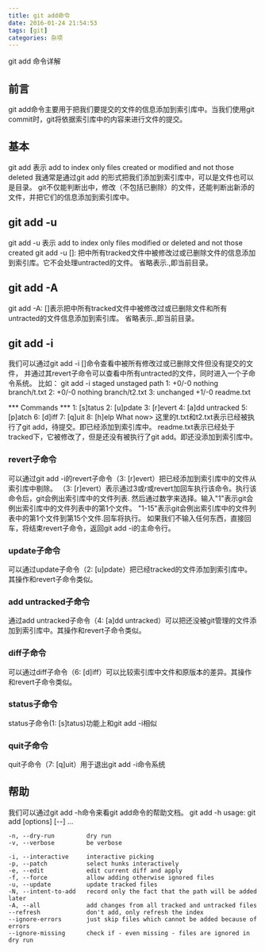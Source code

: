 ```yaml
---
title: git add命令
date: 2016-01-24 21:54:53
tags: [git]
categories: 杂项
---
```


git add 命令详解
## 前言
git add命令主要用于把我们要提交的文件的信息添加到索引库中。当我们使用git commit时，git将依据索引库中的内容来进行文件的提交。 
## 基本
git add <path>表示 add to index only files created or modified and not those deleted 
我通常是通过git add <path>的形式把我们<path>添加到索引库中，<path>可以是文件也可以是目录。
git不仅能判断出<path>中，修改（不包括已删除）的文件，还能判断出新添的文件，并把它们的信息添加到索引库中。
<!-- more -->
## git add -u
git add -u 表示 add to index only files modified or deleted and not those created 
git add -u [<path>]: 把<path>中所有tracked文件中被修改过或已删除文件的信息添加到索引库。它不会处理untracted的文件。
省略<path>表示.,即当前目录。

## git add -A
git add -A: [<path>]表示把<path>中所有tracked文件中被修改过或已删除文件和所有untracted的文件信息添加到索引库。
省略<path>表示.,即当前目录。
## git add -i
我们可以通过git add -i [<path>]命令查看<path>中被所有修改过或已删除文件但没有提交的文件，
并通过其revert子命令可以查看<path>中所有untracted的文件，同时进入一个子命令系统。
比如：
 git add -i
           staged     unstaged path
  1:        +0/-0      nothing branch/t.txt
  2:        +0/-0      nothing branch/t2.txt
  3:    unchanged        +1/-0 readme.txt

*** Commands ***
  1: [s]tatus     2: [u]pdate     3: [r]evert     4: [a]dd untracked
  5: [p]atch      6: [d]iff       7: [q]uit       8: [h]elp
What now>
这里的t.txt和t2.txt表示已经被执行了git add，待提交。即已经添加到索引库中。
readme.txt表示已经处于tracked下，它被修改了，但是还没有被执行了git add。即还没添加到索引库中。
### revert子命令
可以通过git add -i的revert子命令（3: [r]evert）把已经添加到索引库中的文件从索引库中剔除。
（3: [r]evert）表示通过3或r或revert加回车执行该命令。执行该命令后，git会例出索引库中的文件列表.
然后通过数字来选择。输入"1"表示git会例出索引库中的文件列表中的第1个文件。
"1-15"表示git会例出索引库中的文件列表中的第1个文件到第15个文件.回车将执行。
如果我们不输入任何东西，直接回车，将结束revert子命令，返回git add -i的主命令行。
### update子命令
可以通过update子命令（2: [u]pdate）把已经tracked的文件添加到索引库中。其操作和revert子命令类似。
### add untracked子命令
通过add untracked子命令（4: [a]dd untracked）可以把还没被git管理的文件添加到索引库中。其操作和revert子命令类似。
### diff子命令
可以通过diff子命令（6: [d]iff）可以比较索引库中文件和原版本的差异。其操作和revert子命令类似。
### status子命令
status子命令(1: [s]tatus)功能上和git add -i相似
### quit子命令
quit子命令（7: [q]uit）用于退出git add -i命令系统
## 帮助
我们可以通过git add -h命令来看git add命令的帮助文档。
 git add -h
usage: git add [options] [--] <filepattern>...

    -n, --dry-run         dry run
    -v, --verbose         be verbose

    -i, --interactive     interactive picking
    -p, --patch           select hunks interactively
    -e, --edit            edit current diff and apply
    -f, --force           allow adding otherwise ignored files
    -u, --update          update tracked files
    -N, --intent-to-add   record only the fact that the path will be added later
    -A, --all             add changes from all tracked and untracked files
    --refresh             don't add, only refresh the index
    --ignore-errors       just skip files which cannot be added because of errors
    --ignore-missing      check if - even missing - files are ignored in dry run
